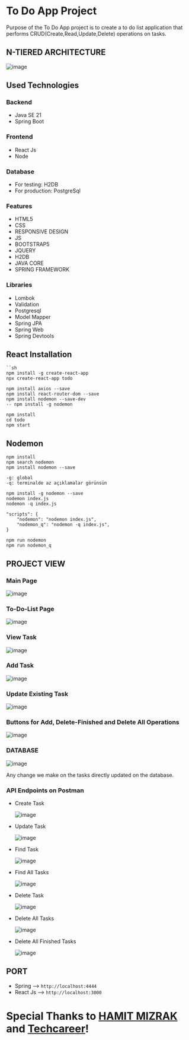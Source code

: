 # To Do App Project
Purpose of the To Do App project is to create a to do list application that performs CRUD(Create,Read,Update,Delete) operations on tasks.
## N-TIERED ARCHITECTURE
![image](https://github.com/OzzkanBulut/To-Do-List-App/assets/67637654/d1e1a19b-2c76-4907-b5f2-441c16d71f65)

## Used Technologies
### Backend
- Java SE 21
- Spring Boot
### Frontend
- React Js
- Node
### Database
- For testing: H2DB
- For production: PostgreSql

### Features
- HTML5
- CSS
- RESPONSIVE DESIGN
- JS
- BOOTSTRAP5
- JQUERY
- H2DB
- JAVA CORE
- SPRING FRAMEWORK

### Libraries
- Lombok
- Validation
- Postgresql
- Model Mapper
- Spring JPA
- Spring Web
- Spring Devtools

## React Installation
```
``sh
npm install -g create-react-app
npx create-react-app todo

npm install axios --save
npm install react-router-dom --save
npm install nodemon --save-dev
-- npm install -g nodemon

npm install
cd todo
npm start
```

## Nodemon
```
npm install 
npm search nodemon
npm install nodemon --save

-g: global
-q: terminalde az açıklamalar görünsün

npm install -g nodemon --save 
nodemon index.js 
nodemon -q index.js 

"scripts": {
    "nodemon": "nodemon index.js",
    "nodemon_q": "nodemon -q index.js",
}

npm run nodemon
npm run nodemon_q
```
## PROJECT VIEW

### Main Page
![image](https://github.com/OzzkanBulut/To-Do-List-App/assets/67637654/b0cc3f4c-0e96-44a4-ada4-c8c154b7e176)

### To-Do-List Page
![image](https://github.com/OzzkanBulut/To-Do-List-App/assets/67637654/583a0e7b-498a-4c3e-a913-0ce16250e514)

### View Task
![image](https://github.com/OzzkanBulut/To-Do-List-App/assets/67637654/d5c590f2-2b76-40af-a1b2-4ddc2df45b1a)



### Add Task


![image](https://github.com/OzzkanBulut/To-Do-List-App/assets/67637654/7eb67d98-8f5d-4b46-a511-7764a03fefe3)

### Update Existing Task
![image](https://github.com/OzzkanBulut/To-Do-List-App/assets/67637654/47e87911-288c-4d5a-97ac-ad6b176d9d1f)

### Buttons for Add, Delete-Finished and Delete All Operations
![image](https://github.com/OzzkanBulut/To-Do-List-App/assets/67637654/8eb72b87-74f2-4c24-820e-a2adb477cfa8)


### DATABASE
![image](https://github.com/OzzkanBulut/To-Do-List-App/assets/67637654/62e1aaa4-28ed-41fc-b213-c0d5b0521f94)

Any change we make on the tasks directly updated on the database.


### API Endpoints on Postman
- Create Task
  
  ![image](https://github.com/OzzkanBulut/To-Do-List-App/assets/67637654/e0dd7b20-abdd-41e0-b7bd-fdfda73ad1b3)

- Update Task
  
  ![image](https://github.com/OzzkanBulut/To-Do-List-App/assets/67637654/14e547be-a353-4423-a966-a913ac2c1373)

- Find Task
  
  ![image](https://github.com/OzzkanBulut/To-Do-List-App/assets/67637654/909e5198-f390-4cf9-92bd-2ea0d1432dc4)

- Find All Tasks
  
  ![image](https://github.com/OzzkanBulut/To-Do-List-App/assets/67637654/e8a9b269-ce87-4367-8b4f-b9b2bf4e0396)

- Delete Task
  
  ![image](https://github.com/OzzkanBulut/To-Do-List-App/assets/67637654/0167793a-7e93-4b91-8d9a-7e2c2b7e8262)

- Delete All Tasks
  
  ![image](https://github.com/OzzkanBulut/To-Do-List-App/assets/67637654/2d360223-c504-47fd-94ed-25c4285810db)

- Delete All Finished Tasks
  
  ![image](https://github.com/OzzkanBulut/To-Do-List-App/assets/67637654/4bfa6b84-13ba-4401-b43e-ab40fd1a95cf)



## PORT
- Spring --> ```http://localhost:4444```
- React Js --> ```http://localhost:3000```

# Special Thanks to [HAMIT MIZRAK](https://github.com/hamitmizrak) and [Techcareer](www.techcareer.net)!












